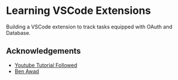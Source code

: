 
# Learning VSCode Extensions

Building a VSCode extension to track tasks equipped with OAuth and Database.

## Acknowledgements

 - [Youtube Tutorial Followed](https://youtu.be/a5DX5pQ9p5M?si=2NfIP465Lk3xn63E)
 - [Ben Awad](https://www.youtube.com/@bawad)